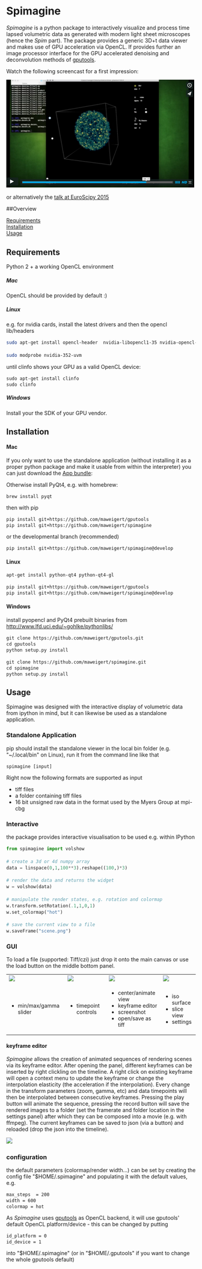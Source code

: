 # Spimagine


*Spimagine* is a python package to interactively visualize and process  time lapsed volumetric data as generated with modern light sheet microscopes (hence the *Spim* part). The package provides a generic 3D+t data viewer and makes use of GPU acceleration via OpenCL. 
If provides further an image processor interface for the GPU accelerated denoising and deconvolution methods of [gputools](https://github.com/maweigert/gputools). 

Watch the following screencast for a first impression: 

<p align="left">
<a href = https://vimeo.com/126597994 ><img src=images/poster_vimeo.png width=500/></a>
</p>

or alternatively the [talk at EuroScipy 2015](https://www.youtube.com/watch?v=MeFsmFTU2JQ)


##Overview

[Requirements](#requirements)  
[Installation](#installation)  
[Usage](#usage)


## Requirements

Python 2 + a working OpenCL environment 

##### Mac

OpenCL should be provided by default :)

##### Linux
e.g. for nvidia cards, install the latest drivers and then the opencl lib/headers

```bash
sudo apt-get install opencl-header  nvidia-libopencl1-35 nvidia-opencl-icd-352
	
sudo modprobe nvidia-352-uvm
```

until clinfo shows your GPU as a valid OpenCL device:
```
sudo apt-get install clinfo
sudo clinfo
```

##### Windows

Install your the SDK of your GPU vendor.  


## Installation

#### Mac
If you only want to use the standalone application (without installing it as a proper python package and make it usable from within the interpreter) you can just download the [App bundle](https://github.com/maweigert/spimagine/releases/download/0.1.2-alpha/spimagine.dmg):

Otherwise install PyQt4, e.g. with homebrew:
```
brew install pyqt
```

then with pip
```
pip install git+https://github.com/maweigert/gputools
pip install git+https://github.com/maweigert/spimagine
```

or the developmental branch (recommended)
```
pip install git+https://github.com/maweigert/spimagine@develop
```
	
#### Linux

```
apt-get install python-qt4 python-qt4-gl

pip install git+https://github.com/maweigert/gputools
pip install git+https://github.com/maweigert/spimagine@develop
```

#### Windows

install pyopencl and PyQt4 prebuilt binaries from http://www.lfd.uci.edu/~gohlke/pythonlibs/

```
git clone https://github.com/maweigert/gputools.git
cd gputools
python setup.py install

git clone https://github.com/maweigert/spimagine.git
cd spimagine
python setup.py install
```


## Usage

Spimagine was designed with the interactive display of volumetric data from ipython in mind, but it can likewise be used as a standalone application.  

### Standalone Application

pip should install the standalone viewer in the local bin folder (e.g. "~/.local/bin" on Linux), run it from the command line like that

```
spimagine [input]
```

 

Right now the following formats are supported as input 

- tiff files
- a folder containing tiff files
- 16 bit unsigned raw data in the format used by the Myers Group at mpi-cbg


### Interactive 

the package provides interactive visualisation to be used e.g. within IPython

```python 
from spimagine import volshow

# create a 3d or 4d numpy array
data = linspace(0,1,100**3).reshape((100,)*3)          
	
# render the data and returns the widget 
w = volshow(data)       

# manipulate the render states, e.g. rotation and colormap
w.transform.setRotation(.1,1,0,1)
w.set_colormap("hot")

# save the current view to a file  
w.saveFrame("scene.png")
````

### GUI

To load a file (supported: Tiff/czi) just drop it onto the main canvas or use the load button on the middle bottom panel. 

| | | | |
|-------|-------|-------|-----|
|![](images/small_1.png)|![](images/small_2.png)|![](images/small_3.png)|![](images/small_4.png)|
| <ul><li>min/max/gamma slider</li></ul> | <ul><li>timepoint controls</li></ul> | <ul><li>center/animate view</li><li>keyframe editor</li><li>screenshot</li><li>open/save as tiff</li></ul> | <ul><li>iso surface</li><li>slice view</li><li>settings</li></ul> |

#### keyframe editor

*Spimagine* allows the creation of animated sequences of rendering scenes via its keyframe editor. 
After opening the panel, different keyframes can be inserted by right clickling on the timeline. A right click on existing keyframe will open a context menu to update the keyframe or change the interpolation elasticity (the acceleration if the interpolation). Every change in the transform parameters (zoom, gamma, etc) and data timepoints will then be interpolated between consecutive keyframes. Pressing the play button will animate the sequence, pressing the record button will save the rendered images to a folder (set the framerate and folder location in the settings panel) after which they can be composed into a movie (e.g. with ffmpeg). The current keyframes can be saved to json (via a button) and reloaded (drop the json into the timeline).

![](images/gui_5.png)


### configuration 

the default parameters (colormap/render width...) can be set by creating the config file "$HOME/.spimagine" and populating it with the default values, e.g.

```
max_steps  = 200
width = 600
colormap = hot
```

As *Spimagine* uses [gputools](https://github.com/maweigert/gputools) as OpenCL backend, it will use gputools' default OpenCL platform/device - this can be changed by putting

```
id_platform = 0
id_device = 1
```
into  "$HOME/.spimagine"  (or in "$HOME/.gputools" if you want to change the whole gputools default)


